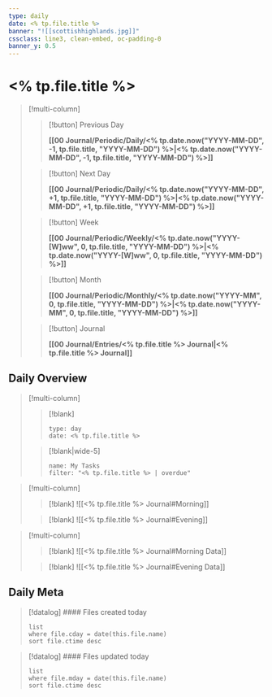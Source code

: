 ```yaml
---
type: daily
date: <% tp.file.title %>
banner: "![[scottishhighlands.jpg]]"
cssclass: line3, clean-embed, oc-padding-0
banner_y: 0.5
---
```

# <% tp.file.title %>

> [!multi-column]
>> [!button]
>> Previous Day
>> 
>> **[[00 Journal/Periodic/Daily/<% tp.date.now("YYYY-MM-DD", -1, tp.file.title, "YYYY-MM-DD") %>|<% tp.date.now("YYYY-MM-DD", -1, tp.file.title, "YYYY-MM-DD") %>]]**
>
>> [!button]
>> Next Day
>> 
>> **[[00 Journal/Periodic/Daily/<% tp.date.now("YYYY-MM-DD", +1, tp.file.title, "YYYY-MM-DD") %>|<% tp.date.now("YYYY-MM-DD", +1, tp.file.title, "YYYY-MM-DD") %>]]**
>
>> [!button]
>> Week
>> 
>> **[[00 Journal/Periodic/Weekly/<% tp.date.now("YYYY-[W]ww", 0, tp.file.title, "YYYY-MM-DD") %>|<% tp.date.now("YYYY-[W]ww", 0, tp.file.title, "YYYY-MM-DD") %>]]**
>
>> [!button]
>> Month
>> 
>> **[[00 Journal/Periodic/Monthly/<% tp.date.now("YYYY-MM", 0, tp.file.title, "YYYY-MM-DD") %>|<% tp.date.now("YYYY-MM", 0, tp.file.title, "YYYY-MM-DD") %>]]**
>
>> [!button]
>> Journal
>> 
>> **[[00 Journal/Entries/<% tp.file.title %> Journal|<% tp.file.title %> Journal]]** 

## Daily Overview

> [!multi-column]
>> [!blank] 
>> ```gEvent
>> type: day
>> date: <% tp.file.title %>
>> ```
>
>> [!blank|wide-5]
>> ```todoist
>> name: My Tasks 
>> filter: "<% tp.file.title %> | overdue"  
>> ``` 

> [!multi-column]
>> [!blank]
>> ![[<% tp.file.title %> Journal#Morning]]
>
>> [!blank]
>> ![[<% tp.file.title %> Journal#Evening]]

> [!multi-column]
>> [!blank]
>> ![[<% tp.file.title %> Journal#Morning Data]]
>
>> [!blank]
>> ![[<% tp.file.title %> Journal#Evening Data]]

## Daily Meta

> [!datalog] #### Files created today
> ```dataview
> list
> where file.cday = date(this.file.name)
> sort file.ctime desc
> ```

> [!datalog] #### Files updated today
> ```dataview
> list
> where file.mday = date(this.file.name)
> sort file.ctime desc
> ```





